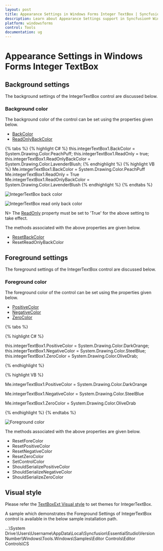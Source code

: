```yaml
---
layout: post
title: Appearance Settings in Windows Forms Integer TextBox | Syncfusion®
description: Learn about Appearance Settings support in Syncfusion® Windows Forms Integer TextBox control, its elements and more details.
platform: windowsforms
control: Tools
documentation: ug
---
```


# Appearance Settings in Windows Forms Integer TextBox

## Background settings

The background settings of the IntegerTextBox control are discussed below.

### Background color

The background color of the control can be set using the properties given below.

* [BackColor](https://help.syncfusion.com/cr/windowsforms/Syncfusion.Windows.Forms.Tools.NumberTextBoxBase.html#Syncfusion_Windows_Forms_Tools_NumberTextBoxBase_BackGroundColor)
* [ReadOnlyBackColor](https://help.syncfusion.com/cr/windowsforms/Syncfusion.Windows.Forms.Tools.NumberTextBoxBase.html#Syncfusion_Windows_Forms_Tools_NumberTextBoxBase_ReadOnlyBackColor)

{% tabs %}
{% highlight C# %}
this.integerTextBox1.BackColor = System.Drawing.Color.PeachPuff;
this.integerTextBox1.ReadOnly = true;
this.integerTextBox1.ReadOnlyBackColor = System.Drawing.Color.LavenderBlush;
{% endhighlight %}
{% highlight VB %}
Me.integerTextBox1.BackColor = System.Drawing.Color.PeachPuff
Me.integerTextBox1.ReadOnly = True
Me.integerTextBox1.ReadOnlyBackColor = System.Drawing.Color.LavenderBlush
{% endhighlight %}
{% endtabs %}

![IntegerTextBox back color](Overview_images/Overview_img453.png)

![IntegerTextBox read only back color](Overview_images/Overview_img454.png) 

N> The [ReadOnly](https://learn.microsoft.com/en-us/dotnet/api/system.windows.forms.textboxbase.readonly?view=windowsdesktop-7.0&viewFallbackFrom=net-5.0) property must be set to 'True' for the above setting to take effect.

The methods associated with the above properties are given below.

* [ResetBackColor](https://help.syncfusion.com/cr/windowsforms/Syncfusion.Windows.Forms.Tools.NumberTextBoxBase.html#Syncfusion_Windows_Forms_Tools_NumberTextBoxBase_ResetControlBackColor)
* ResetReadOnlyBackColor

## Foreground settings

The foreground settings of the IntegerTextBox control are discussed below.

### Foreground color

The foreground color of the control can be set using the properties given below.

* [PositiveColor](https://help.syncfusion.com/cr/windowsforms/Syncfusion.Windows.Forms.Tools.NumberTextBoxBase.html#Syncfusion_Windows_Forms_Tools_NumberTextBoxBase_PositiveColor)
* [NegativeColor](https://help.syncfusion.com/cr/windowsforms/Syncfusion.Windows.Forms.Tools.NumberTextBoxBase.html#Syncfusion_Windows_Forms_Tools_NumberTextBoxBase_NegativeColor)
* [ZeroColor](https://help.syncfusion.com/cr/windowsforms/Syncfusion.Windows.Forms.Tools.NumberTextBoxBase.html#Syncfusion_Windows_Forms_Tools_NumberTextBoxBase_ZeroColor)


{% tabs %}

{% highlight C# %}

this.integerTextBox1.PositiveColor = System.Drawing.Color.DarkOrange;
this.integerTextBox1.NegativeColor = System.Drawing.Color.SteelBlue;
this.integerTextBox1.ZeroColor = System.Drawing.Color.OliveDrab;

{% endhighlight %}

{% highlight VB %}

Me.integerTextBox1.PositiveColor = System.Drawing.Color.DarkOrange

Me.integerTextBox1.NegativeColor = System.Drawing.Color.SteelBlue

Me.integerTextBox1.ZeroColor = System.Drawing.Color.OliveDrab

{% endhighlight %}
{% endtabs %}

![Foreground color](Overview_images/Overview_img456.png) 

The methods associated with the above properties are given below.

* ResetForeColor
* ResetPositiveColor
* ResetNegativeColor
* ResetZeroColor
* SetControlColor
* ShouldSerializePositiveColor
* ShouldSerializeNegativeColor
* ShouldSerializeZeroColor

## Visual style

Please refer the [TextBoxExt Visual style](/windowsforms/TextBoxExt/Appearance-Settings) to set themes for IntegerTextBox.

A sample which demonstrates the Foreground Settings of IntegerTextBox control is available in the below sample installation path.

…\System Drive:\Users\Username\AppData\Local\Syncfusion\EssentialStudio\Version Number\Windows\Tools.Windows\Samples\Editor Controls\Editor Controls\CS
